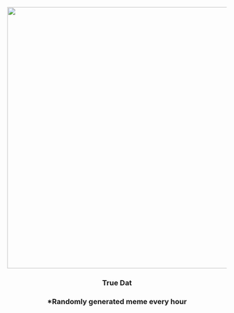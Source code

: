 <p align="center">
        <img src="https://i.redd.it/23lpjuu9rve91.jpg" width="600" height="600">
        </p>
        <h3 align="center">True Dat</h3>
        <h3 align="center">*Randomly generated meme every hour</h3>
    